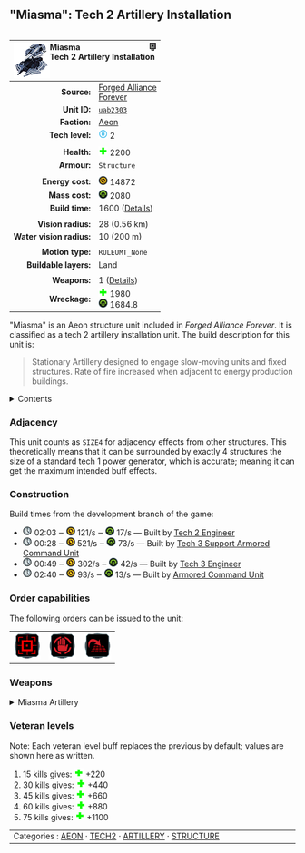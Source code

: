 "Miasma": Tech 2 Artillery Installation
----
<table align="right">
    <thead>
        <tr>
            <th align="left" colspan="2">
                <img align="left" src="icons/units/UAB2303_icon.png" title="Miasma unit icon" /><img align="right" src="icons/strategicicons/icon_structure2_artillery_rest.png" title="icon_structure2_artillery" />Miasma<br />Tech 2 Artillery Installation
            </th>
        </tr>
    </thead>
    <tbody>
        <tr>
            <td align="right"><strong>Source:</strong></td>
            <td><a href="Forged Alliance Forever">Forged Alliance<br />Forever</a></td>
        </tr>
        <tr>
            <td align="right"><strong>Unit ID:</strong></td>
            <td><a href="https://github.com/FAForever/fa/D:/faf-development/fa/units/UAB2303/UAB2303_unit.bp"><code>uab2303</code></a></td>
        </tr>
        <tr>
            <td align="right"><strong>Faction:</strong></td>
            <td><a href="_categories.AEON">Aeon</a></td>
        </tr>
        <tr>
            <td align="right"><strong>Tech level:</strong></td>
            <td><img src="icons/T2.png" title="Tech 2" /> 2</td>
        </tr>
        <tr><td align="center" colspan="2"></td></tr>
        <tr>
            <td align="right"><strong>Health:</strong></td>
            <td><img src="icons/health.png" title="Health" /> 2200</td>
        </tr>
        <tr>
            <td align="right"><strong>Armour:</strong></td>
            <td><code>Structure</code></td>
        </tr>
        <tr><td align="center" colspan="2"></td></tr>
        <tr>
            <td align="right"><strong>Energy cost:</strong></td>
            <td><img src="icons/energy.png" title="Energy" /> 14872</td>
        </tr>
        <tr>
            <td align="right"><strong>Mass cost:</strong></td>
            <td><img src="icons/mass.png" title="Mass" /> 2080</td>
        </tr>
        <tr>
            <td align="right"><strong>Build time:</strong></td>
            <td>1600 (<a href="#construction">Details</a>)</td>
        </tr>
        <tr><td align="center" colspan="2"></td></tr>
        <tr>
            <td align="right"><strong>Vision radius:</strong></td>
            <td> <span title="560 m, 0.35 mi">28 (0.56 km)</span></td>
        </tr>
        <tr>
            <td align="right"><strong>Water vision radius:</strong></td>
            <td> <span title="0.20 km, 0.12 mi">10 (200 m)</span></td>
        </tr>
        <tr><td align="center" colspan="2"></td></tr>
        <tr>
            <td align="right"><strong>Motion type:</strong></td>
            <td><code>RULEUMT_None</code></td>
        </tr>
        <tr>
            <td align="right"><strong>Buildable layers:</strong></td>
            <td>Land</td>
        </tr>
        <tr><td align="center" colspan="2"></td></tr>
        <tr>
            <td align="right"><strong>Weapons:</strong></td>
            <td>1 (<a href="#weapons">Details</a>)</td>
        </tr>
        <tr>
            <td align="right"><strong>Wreckage:</strong></td>
            <td><img src="icons/health.png" title="Health" /> 1980<br /><img src="icons/mass.png" title="Mass" /> 1684.8</td>
        </tr>
    </tbody>
</table>

"Miasma" is an Aeon structure unit included in *Forged Alliance Forever*.
It is classified as a tech 2 artillery installation unit.
The build description for this unit is:

<blockquote>Stationary Artillery designed to engage slow-moving units and fixed structures. Rate of fire increased when adjacent to energy production buildings.</blockquote>

<details>
<summary>Contents</summary>

1. – <a href="#adjacency">Adjacency</a>
2. – <a href="#construction">Construction</a>
3. – <a href="#order-capabilities">Order capabilities</a>
4. – <a href="#weapons">Weapons</a>
5. – <a href="#veteran-levels">Veteran levels</a>
</details>

### Adjacency
This unit counts as `SIZE4` for adjacency effects from other structures. This theoretically means that it can be surrounded by exactly 4 structures the size of a standard tech 1 power generator, which is accurate; meaning it can get the maximum intended buff effects. 

### Construction
Build times from the development branch of the game:
* <img src="icons/time.png" title="Time" /> 02:03 ‒ <img src="icons/energy.png" title="Energy" /> 121/s ‒ <img src="icons/mass.png" title="Mass" /> 17/s — Built by <a href="UAL0208">Tech 2 Engineer</a>
* <img src="icons/time.png" title="Time" /> 00:28 ‒ <img src="icons/energy.png" title="Energy" /> 521/s ‒ <img src="icons/mass.png" title="Mass" /> 73/s — Built by <a href="UAL0301">Tech 3 Support Armored Command Unit</a>
* <img src="icons/time.png" title="Time" /> 00:49 ‒ <img src="icons/energy.png" title="Energy" /> 302/s ‒ <img src="icons/mass.png" title="Mass" /> 42/s — Built by <a href="UAL0309">Tech 3 Engineer</a>
* <img src="icons/time.png" title="Time" /> 02:40 ‒ <img src="icons/energy.png" title="Energy" /> 93/s ‒ <img src="icons/mass.png" title="Mass" /> 13/s — Built by <a href="UAL0001">Armored Command Unit</a>

### Order capabilities
The following orders can be issued to the unit:
<table>
<td><img float="left" src="icons/orders/attack.png" title="Attack
Left click for attack order. Right click to toggle target priorities for sniping." /></td>
<td><img float="left" src="icons/orders/stop.png" title="Stop" /></td>
<td><img float="left" src="icons/orders/stand-ground.png" title="Fire State" /></td>
</table>

### Weapons
<details>
<summary>Miasma Artillery</summary>
<p>
    <table>
        <tr>
            <td align="right"><strong>Target type:</strong></td>
            <td><code>RULEWTT_Unit</code><br />(Anti-Surface)</td>
        </tr>
        <tr>
            <td align="right"><strong>Projectile:</strong></td>
            <td><a href="Projectiles#aif-miasma-shell-01"><code>AIFMiasmaShell01</code></a></td>
        </tr>
        <tr>
            <td align="right"><strong>DPS estimate:</strong></td>
            <td>144 <span title="Note: This only counts listed stats.">(<u>?</u>)</span></td>
        </tr>
        <tr>
            <td align="right"><strong>Damage:</strong></td>
            <td>575 <span title="Note: This doesn't count some scripted effects.">(<u>?</u>)</span></td>
        </tr>
        <tr>
            <td align="right"><strong>Damage radius:</strong></td>
            <td> <span title="0.04 km, 0.03 mi">2.25 (45 m)</span></td>
        </tr>
        <tr>
            <td align="right"><strong>Damage instances:</strong></td>
            <td>5 DoT pulses</td>
        </tr>
        <tr>
            <td align="right"><strong>Damage type:</strong></td>
            <td><code>Normal</code></td>
        </tr>
        <tr>
            <td align="right"><strong>Max range:</strong></td>
            <td> <span title="2300 m, 1.43 mi">115 (2.3 km)</span></td>
        </tr>
        <tr>
            <td align="right"><strong>Min range:</strong></td>
            <td> <span title="1000 m, 0.62 mi">50 (1 km)</span></td>
        </tr>
        <tr>
            <td align="right"><strong>Firing cycle:</strong></td>
            <td>Once every 20.0s <span title="Note: This doesn't count additional delays such as charging, reloading, and others.">(<u>?</u>)</span></td>
        </tr>
        <tr>
            <td align="right"><strong>Firing cost:</strong></td>
            <td><img src="icons/energy.png" title="Energy" /> 1450 (145/s for 10s)</td>
        </tr>
        <tr>
            <td align="right"><strong>Flags:</strong></td>
            <td>Artillery shield blocks<br />Damage friendly</td>
        </tr>
    </table>
</p>
</details>


### Veteran levels
Note: Each veteran level buff replaces the previous by default; values are shown here as written.

1. 15 kills gives: <img src="icons/health.png" title="Health" /> +220
2. 30 kills gives: <img src="icons/health.png" title="Health" /> +440
3. 45 kills gives: <img src="icons/health.png" title="Health" /> +660
4. 60 kills gives: <img src="icons/health.png" title="Health" /> +880
5. 75 kills gives: <img src="icons/health.png" title="Health" /> +1100

<table align="center">
<td width="1215px">Categories : 
<a href="_categories.AEON">AEON</a> · 
<a href="_categories.TECH2">TECH2</a> · 
<a href="_categories.ARTILLERY">ARTILLERY</a> · 
<a href="_categories.STRUCTURE">STRUCTURE</a></td>
</table>
